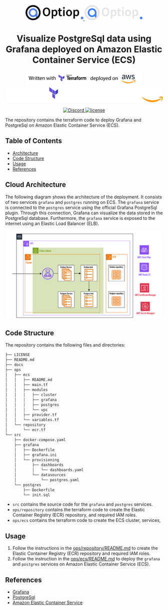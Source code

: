 <div align="center">
  <a href="https://optiop.org#gh-light-mode-only">
    <img src="./docs/images/optiop.logo.long.light.png#gh-light-mode-only" style="height: 48px">
  </a>
  <a href="https://optiop.org#gh-dark-mode-only">
    <img src="./docs/images/optiop.logo.long.dark.png#gh-dark-mode-only" style="height: 48px">
  </a>

  <h1>
  Visualize PostgreSql data using Grafana deployed on Amazon Elastic Container Service (ECS)
  </h1>

  <a href="https://optiop.org#gh-light-mode-only">
    <img src="./docs/images/banner.light.png#gh-light-mode-only" style="height: 48px">
  </a>
  <a href="https://optiop.org#gh-dark-mode-only">
    <img src="./docs/images/banner.dark.png#gh-dark-mode-only" style="height: 48px">
  </a>

  <br>

[
  ![Discord](https://img.shields.io/discord/1216332587778179072)
](https://discord.gg/WkA4PM2dna)
[
  ![license](https://img.shields.io/github/license/optiop/postgres-grafana-on-ecs)
](./LICENSE)

</div>

The repository contains the terraform code to deploy Grafana and PostgreSql 
on Amazon Elastic Container Service (ECS). 

## Table of Contents
* [Architecture](#architecture)
* [Code Structure](#code-structure)
* [Usage](#usage)
* [References](#references)


## Cloud Architecture

The following diagram shows the architecture of the deployment. It consists of 
two services `grafana` and `postgres` running on ECS. The `grafana` service
is connected to the `postgres` service using the official Grafana PostgreSql
plugin. Through this connection, Grafana can visualize the data stored in the
PostgreSql database. Furthermore, the `grafana` service is exposed to the
internet using an Elastic Load Balancer (ELB).

![Architecture](./docs/images/deployment.dark.png)

## Code Structure

The repository contains the following files and directories:

```plaintext
├── LICENSE
├── README.md
├── docs
├── ops
│   ├── ecs
│   │   ├── README.md
│   │   ├── main.tf
│   │   ├── modules
│   │   │   ├── cluster
│   │   │   ├── grafana
│   │   │   ├── postgres
│   │   │   └── vpc
│   │   ├── provider.tf
│   │   └── variables.tf
│   └── repository
│       └── ecr.tf
└── src
    ├── docker-compose.yaml
    ├── grafana
    │   ├── Dockerfile
    │   ├── grafana.ini
    │   └── provisioning
    │       ├── dashboards
    │       │   └── dashboards.yaml
    │       └── datasources
    │           └── postgres.yaml
    └── postgres
        ├── Dockerfile
        └── init.sql
```

* `src` contains the source code for the `grafana` and `postgres` services.
* `ops/repository` contains the terraform code to create the Elastic Container
  Registry (ECR) repository, and required IAM roles.
* `ops/ecs` contains the terraform code to create the ECS cluster, services,

## Usage 

1. Follow the instructions in the [ops/repository/README.md](./ops/repository/README.md)
   to create the Elastic Container Registry (ECR) repository and required IAM roles.
2. Follow the instruction in the [ops/ecs/README.md](./ops/ecs/README.md) to deploy
   the `grafana` and `postgres` services on Amazon Elastic Container Service (ECS).


## References
* [Grafana](https://grafana.com/)
* [PostgreSql](https://www.postgresql.org/)
* [Amazon Elastic Container Service](https://aws.amazon.com/ecs/)